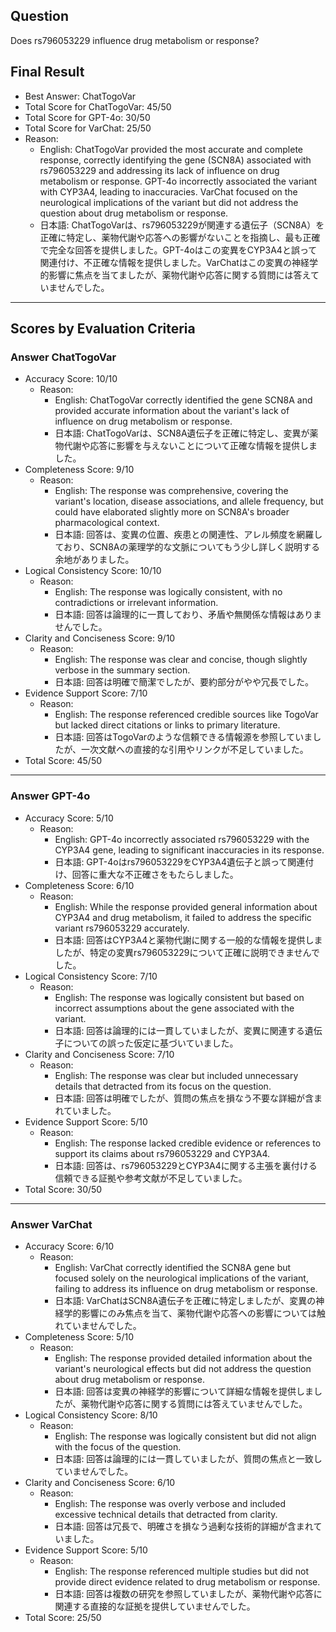 ## Question

Does rs796053229 influence drug metabolism or response?

## Final Result

- Best Answer: ChatTogoVar
- Total Score for ChatTogoVar: 45/50
- Total Score for GPT-4o: 30/50
- Total Score for VarChat: 25/50
- Reason:
  - English: ChatTogoVar provided the most accurate and complete response, correctly identifying the gene (SCN8A) associated with rs796053229 and addressing its lack of influence on drug metabolism or response. GPT-4o incorrectly associated the variant with CYP3A4, leading to inaccuracies. VarChat focused on the neurological implications of the variant but did not address the question about drug metabolism or response.
  - 日本語: ChatTogoVarは、rs796053229が関連する遺伝子（SCN8A）を正確に特定し、薬物代謝や応答への影響がないことを指摘し、最も正確で完全な回答を提供しました。GPT-4oはこの変異をCYP3A4と誤って関連付け、不正確な情報を提供しました。VarChatはこの変異の神経学的影響に焦点を当てましたが、薬物代謝や応答に関する質問には答えていませんでした。

---

## Scores by Evaluation Criteria

### Answer ChatTogoVar
- Accuracy Score: 10/10
  - Reason: 
    - English: ChatTogoVar correctly identified the gene SCN8A and provided accurate information about the variant's lack of influence on drug metabolism or response.
    - 日本語: ChatTogoVarは、SCN8A遺伝子を正確に特定し、変異が薬物代謝や応答に影響を与えないことについて正確な情報を提供しました。
- Completeness Score: 9/10
  - Reason: 
    - English: The response was comprehensive, covering the variant's location, disease associations, and allele frequency, but could have elaborated slightly more on SCN8A's broader pharmacological context.
    - 日本語: 回答は、変異の位置、疾患との関連性、アレル頻度を網羅しており、SCN8Aの薬理学的な文脈についてもう少し詳しく説明する余地がありました。
- Logical Consistency Score: 10/10
  - Reason: 
    - English: The response was logically consistent, with no contradictions or irrelevant information.
    - 日本語: 回答は論理的に一貫しており、矛盾や無関係な情報はありませんでした。
- Clarity and Conciseness Score: 9/10
  - Reason: 
    - English: The response was clear and concise, though slightly verbose in the summary section.
    - 日本語: 回答は明確で簡潔でしたが、要約部分がやや冗長でした。
- Evidence Support Score: 7/10
  - Reason: 
    - English: The response referenced credible sources like TogoVar but lacked direct citations or links to primary literature.
    - 日本語: 回答はTogoVarのような信頼できる情報源を参照していましたが、一次文献への直接的な引用やリンクが不足していました。
- Total Score: 45/50

---

### Answer GPT-4o
- Accuracy Score: 5/10
  - Reason: 
    - English: GPT-4o incorrectly associated rs796053229 with the CYP3A4 gene, leading to significant inaccuracies in its response.
    - 日本語: GPT-4oはrs796053229をCYP3A4遺伝子と誤って関連付け、回答に重大な不正確さをもたらしました。
- Completeness Score: 6/10
  - Reason: 
    - English: While the response provided general information about CYP3A4 and drug metabolism, it failed to address the specific variant rs796053229 accurately.
    - 日本語: 回答はCYP3A4と薬物代謝に関する一般的な情報を提供しましたが、特定の変異rs796053229について正確に説明できませんでした。
- Logical Consistency Score: 7/10
  - Reason: 
    - English: The response was logically consistent but based on incorrect assumptions about the gene associated with the variant.
    - 日本語: 回答は論理的には一貫していましたが、変異に関連する遺伝子についての誤った仮定に基づいていました。
- Clarity and Conciseness Score: 7/10
  - Reason: 
    - English: The response was clear but included unnecessary details that detracted from its focus on the question.
    - 日本語: 回答は明確でしたが、質問の焦点を損なう不要な詳細が含まれていました。
- Evidence Support Score: 5/10
  - Reason: 
    - English: The response lacked credible evidence or references to support its claims about rs796053229 and CYP3A4.
    - 日本語: 回答は、rs796053229とCYP3A4に関する主張を裏付ける信頼できる証拠や参考文献が不足していました。
- Total Score: 30/50

---

### Answer VarChat
- Accuracy Score: 6/10
  - Reason: 
    - English: VarChat correctly identified the SCN8A gene but focused solely on the neurological implications of the variant, failing to address its influence on drug metabolism or response.
    - 日本語: VarChatはSCN8A遺伝子を正確に特定しましたが、変異の神経学的影響にのみ焦点を当て、薬物代謝や応答への影響については触れていませんでした。
- Completeness Score: 5/10
  - Reason: 
    - English: The response provided detailed information about the variant's neurological effects but did not address the question about drug metabolism or response.
    - 日本語: 回答は変異の神経学的影響について詳細な情報を提供しましたが、薬物代謝や応答に関する質問には答えていませんでした。
- Logical Consistency Score: 8/10
  - Reason: 
    - English: The response was logically consistent but did not align with the focus of the question.
    - 日本語: 回答は論理的には一貫していましたが、質問の焦点と一致していませんでした。
- Clarity and Conciseness Score: 6/10
  - Reason: 
    - English: The response was overly verbose and included excessive technical details that detracted from clarity.
    - 日本語: 回答は冗長で、明確さを損なう過剰な技術的詳細が含まれていました。
- Evidence Support Score: 5/10
  - Reason: 
    - English: The response referenced multiple studies but did not provide direct evidence related to drug metabolism or response.
    - 日本語: 回答は複数の研究を参照していましたが、薬物代謝や応答に関連する直接的な証拠を提供していませんでした。
- Total Score: 25/50